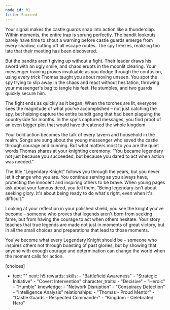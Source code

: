 ```yaml
---
node_id: h1
title: Succeed
---
```


Your signal makes the castle guards snap into action like a thunderclap. Within moments, the entire trap is sprung perfectly. The bandit lookouts barely have time to shout a warning before castle guards emerge from every shadow, cutting off all escape routes. The spy freezes, realizing too late that their meeting has been discovered.

But the bandits aren't giving up without a fight. Their leader draws his sword with an ugly smile, and chaos erupts in the moonlit clearing. Your messenger training proves invaluable as you dodge through the confusion, using every trick Thomas taught you about moving unseen. You spot the spy trying to slip away in the chaos and react without hesitation, throwing your messenger's bag to tangle his feet. He stumbles, and two guards quickly secure him.

The fight ends as quickly as it began. When the torches are lit, everyone sees the magnitude of what you've accomplished – not just catching the spy, but helping capture the entire bandit gang that had been plaguing the countryside for months. In the spy's captured messages, you find proof of an even bigger plot that would have threatened the whole kingdom.

Your bold action becomes the talk of every tavern and household in the realm. Songs are sung about the young messenger who saved the castle through courage and cunning. But what matters most to you are the quiet words Thomas shares at your knighting ceremony: "You became legendary not just because you succeeded, but because you dared to act when action was needed."

The title "Legendary Knight" follows you through the years, but you never let it change who you are. You continue serving as you always have, protecting the innocent and inspiring others to be brave. When young pages ask about your famous deed, you tell them, "Being legendary isn't about seeking glory. It's about being ready to do what's right, even when it's difficult."

Looking at your reflection in your polished shield, you see the knight you've become – someone who proves that legends aren't born from seeking fame, but from having the courage to act when others hesitate. Your story teaches that true legends are made not just in moments of great victory, but in all the small choices and preparations that lead to those moments.

You've become what every Legendary Knight should be – someone who inspires others not through boasting of past glories, but by showing that anyone with enough courage and determination can change the world when the moment calls for action.

[choices]
- text: ""
  next: h5
  rewards:
    skills: 
      - "Battlefield Awareness"
      - "Strategic Initiative"
      - "Covert Intervention"
    character_traits:
      - "Decisive"
      - "Heroic"
      - "Humble"
    knowledge:
      - "Network Disruption"
      - "Conspiracy Detection"
      - "Intelligence Analysis"
    relationships:
      - "Thomas - Proud Mentor"
      - "Castle Guards - Respected Commander"
      - "Kingdom - Celebrated Hero"
